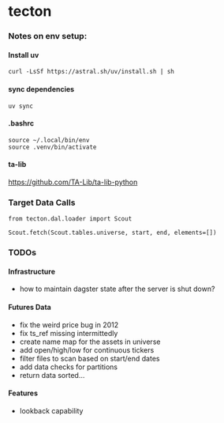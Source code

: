 # tecton

### Notes on env setup:

#### Install uv

`curl -LsSf https://astral.sh/uv/install.sh | sh`

#### sync dependencies
`uv sync`

#### .bashrc
```
source ~/.local/bin/env
source .venv/bin/activate
```

#### ta-lib
https://github.com/TA-Lib/ta-lib-python

### Target Data Calls

```
from tecton.dal.loader import Scout

Scout.fetch(Scout.tables.universe, start, end, elements=[])

```

### TODOs

#### Infrastructure
- how to maintain dagster state after the server is shut down?

#### Futures Data
- fix the weird price bug in 2012
- fix ts_ref missing intermittedly
- create name map for the assets in universe
- add open/high/low for continuous tickers
- filter files to scan based on start/end dates
- add data checks for partitions
- return data sorted...

#### Features
- lookback capability


